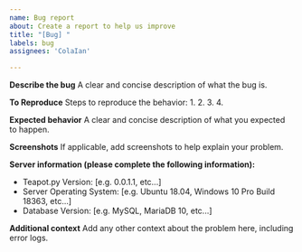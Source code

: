 ```yaml
---
name: Bug report
about: Create a report to help us improve
title: "[Bug] "
labels: bug
assignees: 'ColaIan'

---
```


**Describe the bug**
A clear and concise description of what the bug is.

**To Reproduce**
Steps to reproduce the behavior:
1. 
2. 
3. 
4. 

**Expected behavior**
A clear and concise description of what you expected to happen.

**Screenshots**
If applicable, add screenshots to help explain your problem.

**Server information (please complete the following information):**
 - Teapot.py Version: [e.g. 0.0.1.1, etc...]
 - Server Operating System: [e.g. Ubuntu 18.04, Windows 10 Pro Build 18363, etc...]
 - Database Version: [e.g. MySQL, MariaDB 10, etc...]

**Additional context**
Add any other context about the problem here, including error logs.